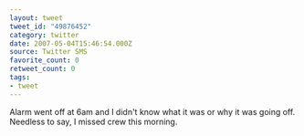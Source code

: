 ```yaml
---
layout: tweet
tweet_id: "49876452"
category: twitter
date: 2007-05-04T15:46:54.000Z
source: Twitter SMS
favorite_count: 0
retweet_count: 0
tags:
- tweet
---
```


Alarm went off at 6am and I didn't know what it was or why it was going off. Needless to say, I missed crew this morning.
